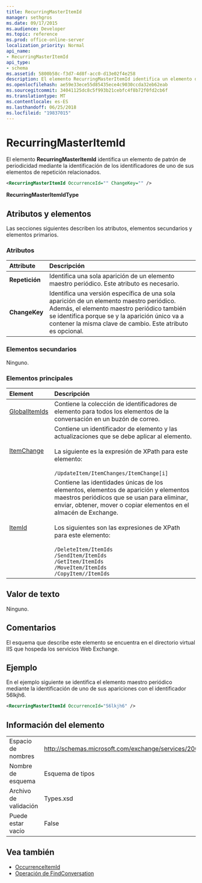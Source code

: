```yaml
---
title: RecurringMasterItemId
manager: sethgros
ms.date: 09/17/2015
ms.audience: Developer
ms.topic: reference
ms.prod: office-online-server
localization_priority: Normal
api_name:
- RecurringMasterItemId
api_type:
- schema
ms.assetid: 5800b58c-f3d7-4d8f-acc0-d13e02f4e258
description: El elemento RecurringMasterItemId identifica un elemento de patrón de periodicidad mediante la identificación de los identificadores de uno de sus elementos de repetición relacionados.
ms.openlocfilehash: ae59e33ece55d85435ece4c9030ccda32eb62eab
ms.sourcegitcommit: 34041125dc8c5f993b21cebfc4f8b72f0fd2cb6f
ms.translationtype: MT
ms.contentlocale: es-ES
ms.lasthandoff: 06/25/2018
ms.locfileid: "19837015"
---
```

# <a name="recurringmasteritemid"></a>RecurringMasterItemId

El elemento **RecurringMasterItemId** identifica un elemento de patrón de periodicidad mediante la identificación de los identificadores de uno de sus elementos de repetición relacionados. 
  
```XML
<RecurringMasterItemId OccurrenceId="" ChangeKey="" />
```

 **RecurringMasterItemIdType**
## <a name="attributes-and-elements"></a>Atributos y elementos

Las secciones siguientes describen los atributos, elementos secundarios y elementos primarios.
  
### <a name="attributes"></a>Atributos

|**Attribute**|**Descripción**|
|:-----|:-----|
|**Repetición** <br/> |Identifica una sola aparición de un elemento maestro periódico. Este atributo es necesario.  <br/> |
|**ChangeKey** <br/> |Identifica una versión específica de una sola aparición de un elemento maestro periódico. Además, el elemento maestro periódico también se identifica porque se y la aparición único va a contener la misma clave de cambio. Este atributo es opcional.  <br/> |
   
### <a name="child-elements"></a>Elementos secundarios

Ninguno.
  
### <a name="parent-elements"></a>Elementos principales

|**Element**|**Descripción**|
|:-----|:-----|
|[GlobalItemIds](globalitemids.md) <br/> |Contiene la colección de identificadores de elemento para todos los elementos de la conversación en un buzón de correo.  <br/> |
|[ItemChange](itemchange.md) <br/> |Contiene un identificador de elemento y las actualizaciones que se debe aplicar al elemento. <br/> <br/> La siguiente es la expresión de XPath para este elemento: <br/> <br/>  `/UpdateItem/ItemChanges/ItemChange[i]` <br/> |
|[ItemId](itemids.md) <br/> | Contiene las identidades únicas de los elementos, elementos de aparición y elementos maestros periódicos que se usan para eliminar, enviar, obtener, mover o copiar elementos en el almacén de Exchange. <br/> <br/>  Los siguientes son las expresiones de XPath para este elemento:  <br/><br/>  `/DeleteItem/ItemIds` <br/>  `/SendItem/ItemIds` <br/>  `/GetItem/ItemIds` <br/>  `/MoveItem/ItemIds` <br/>  `/CopyItem//ItemIds` <br/> |
   
## <a name="text-value"></a>Valor de texto

Ninguno.
  
## <a name="remarks"></a>Comentarios

El esquema que describe este elemento se encuentra en el directorio virtual IIS que hospeda los servicios Web Exchange.
  
## <a name="example"></a>Ejemplo

En el ejemplo siguiente se identifica el elemento maestro periódico mediante la identificación de uno de sus apariciones con el identificador 56lkjh6.
  
```XML
<RecurringMasterItemId OccurrenceId="56lkjh6" />
```

## <a name="element-information"></a>Información del elemento

|||
|:-----|:-----|
|Espacio de nombres  <br/> |http://schemas.microsoft.com/exchange/services/2006/types  <br/> |
|Nombre de esquema  <br/> |Esquema de tipos  <br/> |
|Archivo de validación  <br/> |Types.xsd  <br/> |
|Puede estar vacío  <br/> |False  <br/> |
   
## <a name="see-also"></a>Vea también

- [OccurrenceItemId](occurrenceitemid.md)
- [Operación de FindConversation](findconversation-operation.md)

